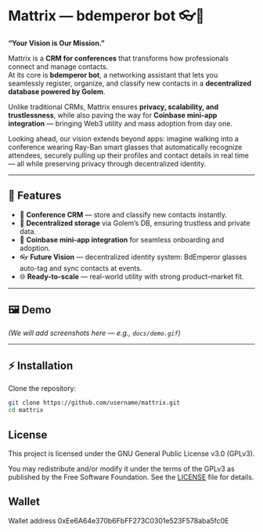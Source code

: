 # Mattrix — bdemperor bot 👓🤝

**“Your Vision is Our Mission.”**

Mattrix is a **CRM for conferences** that transforms how professionals connect and manage contacts.  
At its core is **bdemperor bot**, a networking assistant that lets you seamlessly register, organize, and classify new contacts in a **decentralized database powered by Golem**.  

Unlike traditional CRMs, Mattrix ensures **privacy, scalability, and trustlessness**, while also paving the way for **Coinbase mini-app integration** — bringing Web3 utility and mass adoption from day one. 

Looking ahead, our vision extends beyond apps: imagine walking into a conference wearing Ray-Ban smart glasses that automatically recognize attendees, securely pulling up their profiles and contact details in real time — all while preserving privacy through decentralized identity.

---

## 🚀 Features
- 📇 **Conference CRM** — store and classify new contacts instantly.  
- 🔗 **Decentralized storage** via Golem’s DB, ensuring trustless and private data.  
- 💸 **Coinbase mini-app integration** for seamless onboarding and adoption.  
- 👓 **Future Vision** — decentralized identity system: BdEmperor glasses auto-tag and sync contacts at events.  
- 🌐 **Ready-to-scale** — real-world utility with strong product–market fit.  

---

## 🖼️ Demo
_(We will add screenshots here — e.g., `docs/demo.gif`)_

---

## ⚡ Installation

Clone the repository:
```bash
git clone https://github.com/username/mattrix.git
cd mattrix
```

## License

This project is licensed under the GNU General Public License v3.0 (GPLv3).

You may redistribute and/or modify it under the terms of the GPLv3 as published by the Free Software Foundation. See the [LICENSE](https://www.gnu.org/licenses/gpl-3.0.txt) file for details.

## Wallet

Wallet address 0xEe6A64e370b6FbFF273C0301e523F578aba5fc0E